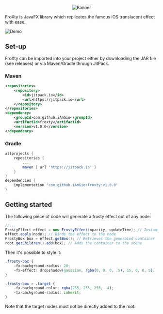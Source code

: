 <p align="center">
    <img src="https://i.imgur.com/l1JdYMt.png" alt="Banner">
</p>

FroXty is JavaFX library which replicates the famous iOS translucent effect with ease.

![Demo](https://i.imgur.com/Ri1srhg.gif) 

## Set-up

FroXty can be imported into your project either by downloading the JAR file (see releases) or via Maven/Gradle through JitPack.

### Maven
```xml
<repositories>
    <repository>
        <id>jitpack.io</id>
        <url>https://jitpack.io</url>
    </repository>
</repositories>
<dependency>
    <groupId>com.github.iAmGio</groupId>
    <artifactId>froxty</artifactId>
    <version>v1.0.0</version>
</dependency>
```

### Gradle
```gradle
allprojects {
    repositories {
        ...
        maven { url 'https://jitpack.io' }
    }
}
dependencies {
    implementation 'com.github.iAmGio:froxty:v1.0.0'
}
```

## Getting started

The following piece of code will generate a frosty effect out of any node:
```java
//...
FrostyEffect effect = new FrostyEffect(opacity, updateTime); // Instantiates the effect. The parameters are optional
effect.apply(node); // Binds the effect to the node
FrostyBox box = effect.getBox(); // Retrieves the generated container
root.getChildren().add(box); // Adds the container to the scene
```

Then it's possible to style it:
```css
.frosty-box {
    -fx-background-radius: 20;
    -fx-effect: dropshadow(gaussian, rgba(0, 0, 0, .5), 15, 0, 0, 5);
}

.frosty-box > .target {
    -fx-background-color: rgba(255, 255, 255, .4);
    -fx-background-radius: inherit;
}
```

Note that the target nodes must not be directly added to the root.